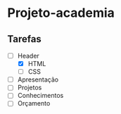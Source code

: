 # Projeto-academia

## Tarefas

- [ ] Header
    - [X] HTML
    - [ ] CSS
- [ ] Apresentação
- [ ] Projetos
- [ ] Conhecimentos
- [ ] Orçamento
